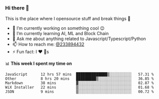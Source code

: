 ### Hi there 👋

<!--
**a233894432/a233894432** is a ✨ _special_ ✨ repository because its `README.md` (this file) appears on your GitHub profile.

Here are some ideas to get you started:

- 🔭 I’m currently working on ...
- 🌱 I’m currently learning ...
- 👯 I’m looking to collaborate on ...
- 🤔 I’m looking for help with ...
- 💬 Ask me about ...
- 📫 How to reach me: ...
- 😄 Pronouns: ...
- ⚡ Fun fact: ...
-->
 
 
This is the place where I opensource stuff and break things :rofl:

- 🔭 I’m currently working on something cool :wink:
- 🌱 I’m currently learning AI, ML and Block Chain
- 💬 Ask me about anything related to Javascript/Typescript/Python
- 📫 How to reach me: [@233894432](https://twitter.com/233894432)
- ⚡ Fun fact: I :heart: :dog:s

📊 **This week I spent my time on**
<!--START_SECTION:waka-->
```text
JavaScript      12 hrs 57 mins  ██████████████▒░░░░░░░░░░   57.31 % 
Other           8 hrs 20 mins   █████████▒░░░░░░░░░░░░░░░   36.85 % 
Markdown        38 mins         ▓░░░░░░░░░░░░░░░░░░░░░░░░   02.87 % 
WiX Installer   22 mins         ▒░░░░░░░░░░░░░░░░░░░░░░░░   01.68 % 
JSON            9 mins          ▒░░░░░░░░░░░░░░░░░░░░░░░░   00.72 % 
```
<!--END_SECTION:waka-->
